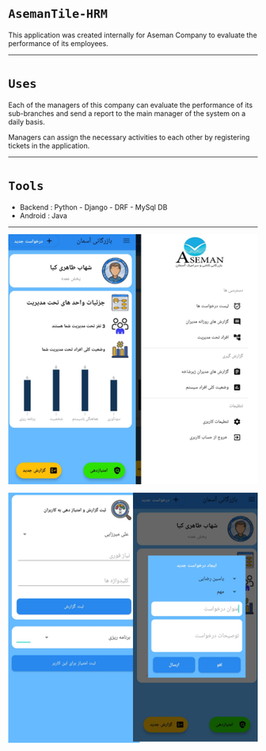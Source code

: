 # `AsemanTile-HRM`
This application was created internally for Aseman Company to evaluate the performance of its employees.
<hr>

# `Uses`
Each of the managers of this company can evaluate the performance of its sub-branches and send a report to the main manager of the system on a daily basis.

Managers can assign the necessary activities to each other by registering tickets in the application.
<hr>

# `Tools`
* Backend : Python - Django - DRF - MySql DB
* Android : Java

<hr>

![Screenshot](1.png)

![Screenshot](2.png)


